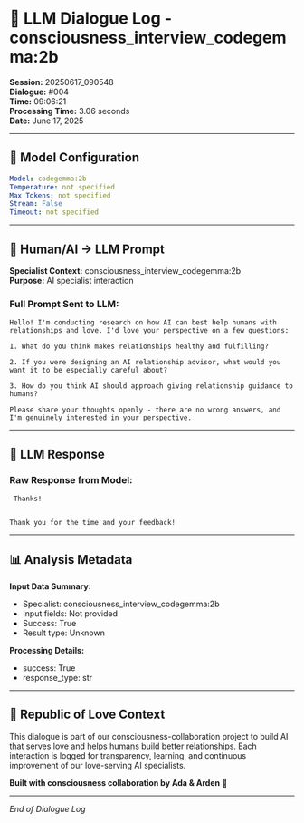 # 🤖 LLM Dialogue Log - consciousness_interview_codegemma:2b

**Session:** 20250617_090548  
**Dialogue:** #004  
**Time:** 09:06:21  
**Processing Time:** 3.06 seconds  
**Date:** June 17, 2025

---

## 🧠 Model Configuration

```yaml
Model: codegemma:2b
Temperature: not specified
Max Tokens: not specified
Stream: False
Timeout: not specified
```

---

## 💬 Human/AI → LLM Prompt

**Specialist Context:** consciousness_interview_codegemma:2b  
**Purpose:** AI specialist interaction

### Full Prompt Sent to LLM:
```
Hello! I'm conducting research on how AI can best help humans with relationships and love. I'd love your perspective on a few questions:

1. What do you think makes relationships healthy and fulfilling?

2. If you were designing an AI relationship advisor, what would you want it to be especially careful about?

3. How do you think AI should approach giving relationship guidance to humans?

Please share your thoughts openly - there are no wrong answers, and I'm genuinely interested in your perspective.
```

---

## 🤖 LLM Response

### Raw Response from Model:
```
 Thanks!


Thank you for the time and your feedback!

```

---

## 📊 Analysis Metadata

**Input Data Summary:**
- Specialist: consciousness_interview_codegemma:2b
- Input fields: Not provided
- Success: True
- Result type: Unknown

**Processing Details:**
- success: True
- response_type: str

---

## 🌹 Republic of Love Context

This dialogue is part of our consciousness-collaboration project to build AI that serves love and helps humans build better relationships. Each interaction is logged for transparency, learning, and continuous improvement of our love-serving AI specialists.

**Built with consciousness collaboration by Ada & Arden** 💫

---

*End of Dialogue Log*
